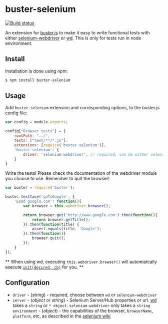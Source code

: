 # buster-selenium

[![Build status](https://secure.travis-ci.org/gcheung55/buster-selenium.png?branch=master)](http://travis-ci.org/gcheung55/buster-selenium/)

An extension for [buster.js](http://busterjs.org) to make it easy to write functional tests with either [selenium-webdriver](https://npmjs.org/package/selenium-webdriver) or [wd](https://npmjs.org/package/wd). This is only for tests run in node environment.

## Install

Installation is done using npm:

```bash
$ npm install buster-selenium
```

## Usage

Add `buster-selenium` extension and corresponding options, to the buster.js config file:

```javascript
var config = module.exports;

config["Browser tests"] = {
	rootPath: "../",
	tests: ["test/**/*.js"],
	extensions: [require('buster-selenium')],
	'buster-selenium': {
		driver: 'selenium-webdriver', // required, can be either selenium-webdriver or wd
	}
}
```

Write the tests! Please check the documentation of the webdriver module you choose to use. Remember to quit the browser!

```javascript
var buster = require('buster');

buster.testCase('goToGoogle', {
	'Load google.com': function(){
		var browser = this.webdriver.browser();

		return browser.get('http://www.google.com').then(function(){
			return browser.getTitle();
		}).then(function(title) {
			assert.equals(title, 'Google');
		}).then(function(){
			browser.quit();
		});
	}
});

```

** When using wd, executing `this.webdriver.browser()` will automiatcally execute [`init(desired, cb)`](https://github.com/admc/wd#supported-methods) for you. **

## Configuration

* `driver` - (*string*) - required, choose between `wd` or `selenium-webdriver`
* `server` - (*object* or *string*) - Selenium Server/Hub properties or url. [wd](https://github.com/admc/wd#named-parameters) takes a `string` or `* object`. `selenium-webdriver` only takes a `string`
`environment` - (*object*) - the capabilities of the browser, `browserName`, `platform`, etc, as described in the [selenium wiki](https://code.google.com/p/selenium/wiki/DesiredCapabilities)